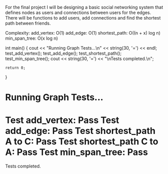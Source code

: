 For the final project I will be designing a basic social networking system that defines nodes as users and connections between users for  the edges. There will be functions to add users, add connections and find the shortest path between friends. 

Complexity:
add_vertex: O(1)
add_edge: O(1)
shortest_path: O((n + x) log n)
min_span_tree: O(x log n)

int main() {
    cout << "Running Graph Tests...\n" << string(30, '=') << endl;
    test_add_vertex();
    test_add_edge();
    test_shortest_path();
    test_min_span_tree();
    cout << string(30, '=') << "\nTests completed.\n";

    return 0;
}

Running Graph Tests...
==============================
Test add_vertex: Pass
Test add_edge: Pass
Test shortest_path A to C: Pass
Test shortest_path C to A: Pass
Test min_span_tree: Pass
==============================
Tests completed.